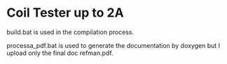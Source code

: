 # Coil Tester up to 2A

build.bat is used in the compilation process.

processa_pdf.bat is used to generate the documentation by doxygen but I upload only the final doc refman.pdf.
